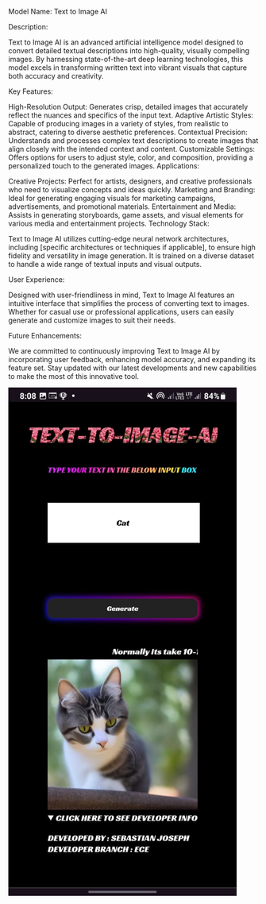 Model Name: Text to Image AI

Description:

Text to Image AI is an advanced artificial intelligence model designed to convert detailed textual descriptions into high-quality, visually compelling images. By harnessing state-of-the-art deep learning technologies, this model excels in transforming written text into vibrant visuals that capture both accuracy and creativity.

Key Features:

High-Resolution Output: Generates crisp, detailed images that accurately reflect the nuances and specifics of the input text.
Adaptive Artistic Styles: Capable of producing images in a variety of styles, from realistic to abstract, catering to diverse aesthetic preferences.
Contextual Precision: Understands and processes complex text descriptions to create images that align closely with the intended context and content.
Customizable Settings: Offers options for users to adjust style, color, and composition, providing a personalized touch to the generated images.
Applications:

Creative Projects: Perfect for artists, designers, and creative professionals who need to visualize concepts and ideas quickly.
Marketing and Branding: Ideal for generating engaging visuals for marketing campaigns, advertisements, and promotional materials.
Entertainment and Media: Assists in generating storyboards, game assets, and visual elements for various media and entertainment projects.
Technology Stack:

Text to Image AI utilizes cutting-edge neural network architectures, including [specific architectures or techniques if applicable], to ensure high fidelity and versatility in image generation. It is trained on a diverse dataset to handle a wide range of textual inputs and visual outputs.

User Experience:

Designed with user-friendliness in mind, Text to Image AI features an intuitive interface that simplifies the process of converting text to images. Whether for casual use or professional applications, users can easily generate and customize images to suit their needs.

Future Enhancements:

We are committed to continuously improving Text to Image AI by incorporating user feedback, enhancing model accuracy, and expanding its feature set. Stay updated with our latest developments and new capabilities to make the most of this innovative tool.

![screenshot1](https://github.com/Sebastian10124/my-ai-models/blob/main/myai%20screenshot/myai1.jpeg?raw=true)
